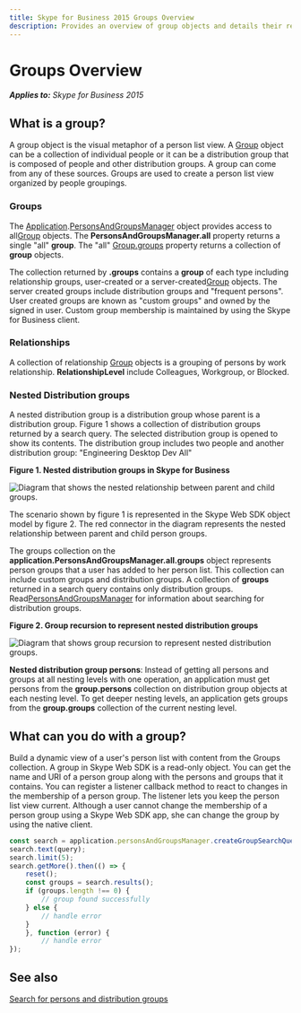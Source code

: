 ```yaml
---
title: Skype for Business 2015 Groups Overview
description: Provides an overview of group objects and details their relationships, nested distribution groups, and a code example.
---
```

# Groups Overview


 _**Applies to:** Skype for Business 2015_

## What is a group?

A group object is the visual metaphor of a person list view. A <a href="http://officedev.github.io/skype-docs/Skype/WebSDK/model/api/interfaces/jcafe.group.html" target="">Group</a> object can be a collection of individual people or it can be a distribution group that is composed of people and other distribution groups. A group can come from any of these sources. Groups are used to create a person list view organized by people groupings.


### Groups

The <a href="http://officedev.github.io/skype-docs/Skype/WebSDK/model/api/interfaces/jcafe.application.html" target="">Application</a>.<a href="http://officedev.github.io/skype-docs/Skype/WebSDK/model/api/interfaces/jcafe.personsandgroupsmanager.html" target="">PersonsAndGroupsManager</a> object provides access to all<a href="http://officedev.github.io/skype-docs/Skype/WebSDK/model/api/interfaces/jcafe.group.html" target="">Group</a> objects. The **PersonsAndGroupsManager.all** property returns a single "all" **group**. The "all" <a href="http://officedev.github.io/skype-docs/Skype/WebSDK/model/api/interfaces/jcafe.group.html#groups" target="">Group.groups</a> property returns a collection of **group** objects.

The collection returned by **.groups** contains a **group** of each type including relationship groups, user-created or a server-created<a href="http://officedev.github.io/skype-docs/Skype/WebSDK/model/api/interfaces/jcafe.group.html" target="">Group</a> objects. The server created groups include distribution groups and "frequent persons". User created groups are known as "custom groups" and owned by the signed in user. Custom group membership is maintained by using the Skype for Business client.


### Relationships

A collection of relationship <a href="http://officedev.github.io/skype-docs/Skype/WebSDK/model/api/interfaces/jcafe.group.html" target="">Group</a> objects is a grouping of persons by work relationship. **RelationshipLevel** include Colleagues, Workgroup, or Blocked.


### Nested Distribution groups

A nested distribution group is a distribution group whose parent is a distribution group. Figure 1 shows a collection of distribution groups returned by a search query. The selected distribution group is opened to show its contents. The distribution group includes two people and another distribution group: "Engineering Desktop Dev All" 


**Figure 1. Nested distribution groups in Skype for Business**

![Diagram that shows the nested relationship between parent and child groups.](../images/7bb0af54-be7a-4c3b-a41c-516b8e7bcd04.png) 

The scenario shown by figure 1 is represented in the Skype Web SDK object model by figure 2. The red connector in the diagram represents the nested relationship between parent and child person groups.

The groups collection on the **application.PersonsAndGroupsManager.all.groups** object represents person groups that a user has added to her person list. This collection can include custom groups and distribution groups. A collection of **groups** returned in a search query contains only distribution groups. Read<a href="http://officedev.github.io/skype-docs/Skype/WebSDK/model/api/interfaces/jcafe.personsandgroupsmanager.html" target="">PersonsAndGroupsManager</a> for information about searching for distribution groups.


**Figure 2. Group recursion to represent nested distribution groups**

![Diagram that shows group recursion to represent nested distribution groups.](../images/98268a50-4d6f-4969-be93-2c7a81fe57a8.png) 

**Nested distribution group persons**: Instead of getting all persons and groups at all nesting levels with one operation, an application must get persons from the **group.persons** collection on distribution group objects at each nesting level. To get deeper nesting levels, an application gets groups from the **group.groups** collection of the current nesting level.


## What can you do with a group?

Build a dynamic view of a user's person list with content from the Groups collection. A group in Skype Web SDK is a read-only object. You can get the name and URI of a person group along with the persons and groups that it contains. You can register a listener callback method to react to changes in the membership of a person group. The listener lets you keep the person list view current. Although a user cannot change the membership of a person group using a Skype Web SDK app, she can change the group by using the native client.

```js        
const search = application.personsAndGroupsManager.createGroupSearchQuery();
search.text(query);
search.limit(5);
search.getMore().then(() => {
    reset();
    const groups = search.results();
    if (groups.length !== 0) {
        // group found successfully
    } else {
        // handle error
    }
    }, function (error) {
        // handle error
});
```


## See also

<a href="https://msdn.microsoft.com/skype/websdk/docs/ptcontactssearch" target="">Search for persons and distribution groups</a>

